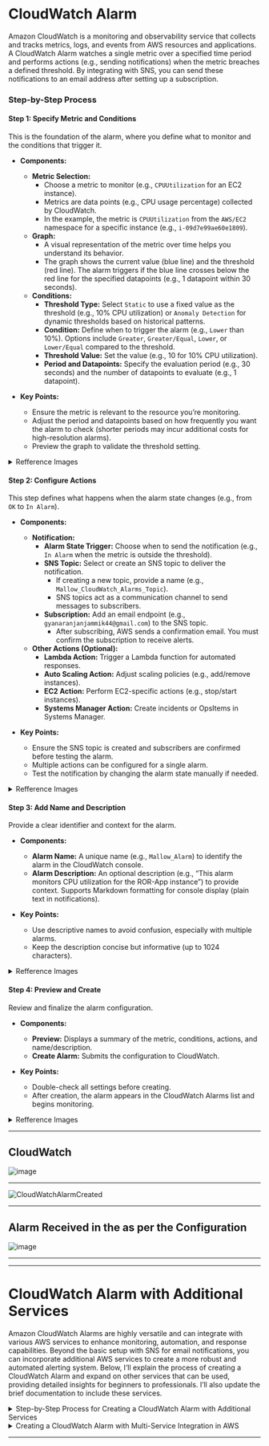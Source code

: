 # CloudWatch Alarm
Amazon CloudWatch is a monitoring and observability service that collects and tracks metrics, logs, and events from AWS resources and applications. A CloudWatch Alarm watches a single metric over a specified time period and performs actions (e.g., sending notifications) when the metric breaches a defined threshold. By integrating with SNS, you can send these notifications to an email address after setting up a subscription.

### Step-by-Step Process

#### Step 1: Specify Metric and Conditions
This is the foundation of the alarm, where you define what to monitor and the conditions that trigger it.

- **Components:**
  - **Metric Selection:**
    - Choose a metric to monitor (e.g., `CPUUtilization` for an EC2 instance).
    - Metrics are data points (e.g., CPU usage percentage) collected by CloudWatch.
    - In the example, the metric is `CPUUtilization` from the `AWS/EC2` namespace for a specific instance (e.g., `i-09d7e99ae60e1809`).
  - **Graph:**
    - A visual representation of the metric over time helps you understand its behavior.
    - The graph shows the current value (blue line) and the threshold (red line). The alarm triggers if the blue line crosses below the red line for the specified datapoints (e.g., 1 datapoint within 30 seconds).
  - **Conditions:**
    - **Threshold Type:** Select `Static` to use a fixed value as the threshold (e.g., 10% CPU utilization) or `Anomaly Detection` for dynamic thresholds based on historical patterns.
    - **Condition:** Define when to trigger the alarm (e.g., `Lower` than 10%). Options include `Greater`, `Greater/Equal`, `Lower`, or `Lower/Equal` compared to the threshold.
    - **Threshold Value:** Set the value (e.g., 10 for 10% CPU utilization).
    - **Period and Datapoints:** Specify the evaluation period (e.g., 30 seconds) and the number of datapoints to evaluate (e.g., 1 datapoint).

- **Key Points:**
  - Ensure the metric is relevant to the resource you’re monitoring.
  - Adjust the period and datapoints based on how frequently you want the alarm to check (shorter periods may incur additional costs for high-resolution alarms).
  - Preview the graph to validate the threshold setting.

<details>
  <summary>Refference Images</summary>

## Step 1
![Specify metric and conditions - Step 1](https://github.com/user-attachments/assets/d7d78fe9-84f4-43d2-bed6-a2e3f2211718)

---

![Widget Type](https://github.com/user-attachments/assets/1bdad67b-a1ed-4201-b010-67996f3a85d8)

---

![Multi Source Query](https://github.com/user-attachments/assets/f6c484c7-0529-420a-afc4-d8fc667c0660)

---

![Metrices](https://github.com/user-attachments/assets/64224fa9-28fb-4b60-acee-11b810ce71be)

---

![Source](https://github.com/user-attachments/assets/1f129cba-4391-4fd3-9b06-9a79e0d99d10)

---

![Graphed Metrices](https://github.com/user-attachments/assets/4c4ad730-38d1-4613-b01a-5154bae1a35c)
  
</details>


#### Step 2: Configure Actions
This step defines what happens when the alarm state changes (e.g., from `OK` to `In Alarm`).

- **Components:**
  - **Notification:**
    - **Alarm State Trigger:** Choose when to send the notification (e.g., `In Alarm` when the metric is outside the threshold).
    - **SNS Topic:** Select or create an SNS topic to deliver the notification.
      - If creating a new topic, provide a name (e.g., `Mallow_CloudWatch_Alarms_Topic`).
      - SNS topics act as a communication channel to send messages to subscribers.
    - **Subscription:** Add an email endpoint (e.g., `gyanaranjanjammik44@gmail.com`) to the SNS topic.
      - After subscribing, AWS sends a confirmation email. You must confirm the subscription to receive alerts.
  - **Other Actions (Optional):**
    - **Lambda Action:** Trigger a Lambda function for automated responses.
    - **Auto Scaling Action:** Adjust scaling policies (e.g., add/remove instances).
    - **EC2 Action:** Perform EC2-specific actions (e.g., stop/start instances).
    - **Systems Manager Action:** Create incidents or OpsItems in Systems Manager.

- **Key Points:**
  - Ensure the SNS topic is created and subscribers are confirmed before testing the alarm.
  - Multiple actions can be configured for a single alarm.
  - Test the notification by changing the alarm state manually if needed.

<details>
  <summary>Refference Images</summary>

## Step 2
![Configure Actions - Step 2](https://github.com/user-attachments/assets/7ea12b60-2f69-419c-8d2b-5420dbecaac9)

---

![SNS Topic and Subscription](https://github.com/user-attachments/assets/0ec6f104-3cda-4730-8fa5-9782fc197026)

---

![Subscritpion Confirmed](https://github.com/user-attachments/assets/d72cf0ea-d6c3-4982-b672-1278705bab9e)

---

</details>  

#### Step 3: Add Name and Description
Provide a clear identifier and context for the alarm.

- **Components:**
  - **Alarm Name:** A unique name (e.g., `Mallow_Alarm`) to identify the alarm in the CloudWatch console.
  - **Alarm Description:** An optional description (e.g., “This alarm monitors CPU utilization for the ROR-App instance”) to provide context. Supports Markdown formatting for console display (plain text in notifications).

- **Key Points:**
  - Use descriptive names to avoid confusion, especially with multiple alarms.
  - Keep the description concise but informative (up to 1024 characters).


<details>
  <summary>Refference Images</summary>

![Add Name and Description - Step 3](https://github.com/user-attachments/assets/3fd9629e-208b-4c2b-9137-01f6b0ae60c8)

</details>  

#### Step 4: Preview and Create
Review and finalize the alarm configuration.

- **Components:**
  - **Preview:** Displays a summary of the metric, conditions, actions, and name/description.
  - **Create Alarm:** Submits the configuration to CloudWatch.

- **Key Points:**
  - Double-check all settings before creating.
  - After creation, the alarm appears in the CloudWatch Alarms list and begins monitoring.

<details>
  <summary>Refference Images</summary>

![Preview and Create - Step 4](https://github.com/user-attachments/assets/c99ad1aa-e4fe-4349-a6c7-aa34191e3e56)

</details>  

---

## CloudWatch
![image](https://github.com/user-attachments/assets/9f7b1a3a-c1de-4a4a-bb44-688c314e87d9)

---

![CloudWatchAlarmCreated](https://github.com/user-attachments/assets/ed986e84-32a1-4811-a244-76ff80842249)

---


## Alarm Received in the as per the Configuration
![image](https://github.com/user-attachments/assets/39ec98bc-4bca-4891-99fb-40f5d28eeaff)

---
---

# CloudWatch Alarm with Additional Services
Amazon CloudWatch Alarms are highly versatile and can integrate with various AWS services to enhance monitoring, automation, and response capabilities. Beyond the basic setup with SNS for email notifications, you can incorporate additional AWS services to create a more robust and automated alerting system. Below, I’ll explain the process of creating a CloudWatch Alarm and expand on other services that can be used, providing detailed insights for beginners to professionals. I’ll also update the brief documentation to include these services.

<details>
  <summary>Step-by-Step Process for Creating a CloudWatch Alarm with Additional Services</summary>

### Step-by-Step Process for Creating a CloudWatch Alarm with Additional Services

#### Step 1: Specify Metric and Conditions
This step remains the same as outlined previously, where you select a metric (e.g., `CPUUtilization` for an EC2 instance) and define the conditions (e.g., `Lower` than 10% over a 30-second period). However, the choice of metric can involve data from other AWS services.

- **Additional Services for Metrics:**
  - **Amazon EC2:** Provides instance-level metrics like `CPUUtilization`, `NetworkIn`, and `NetworkOut`.
  - **Amazon RDS:** Monitors database metrics such as `CPUUtilization`, `DatabaseConnections`, and `FreeStorageSpace`.
  - **Amazon S3:** Tracks bucket metrics like `BucketSizeBytes` and `NumberOfObjects`.
  - **AWS Lambda:** Monitors invocation counts, duration, and errors via `Invocations`, `Duration`, and `Errors`.
  - **Amazon Elastic Load Balancer (ELB):** Tracks `HealthyHostCount`, `RequestCount`, and `Latency`.
  - **Amazon CloudFront:** Monitors `Requests`, `BytesDownloaded`, and `4xxErrorRate`.

- **Key Points:**
  - Select metrics from the appropriate namespace (e.g., `AWS/RDS`, `AWS/S3`) based on the service you’re monitoring.
  - Use the CloudWatch Metrics Explorer or custom metrics (via CloudWatch Agent or API) for more granular data.

#### Step 2: Configure Actions
This step defines the actions triggered when the alarm state changes. In addition to SNS, you can integrate other AWS services for automated responses.

- **Components and Additional Services:**
  - **Amazon Simple Notification Service (SNS):**
    - Sends notifications to email, SMS, or other endpoints (e.g., `gyanaranjanjammik44@gmail.com`).
    - Create a topic (e.g., `Mallow_CloudWatch_Alarms_Topic`) and subscribe the endpoint.
  - **AWS Lambda:**
    - Trigger a Lambda function to execute custom logic (e.g., scale resources, send custom alerts, or log to a database).
    - Example: A Lambda function could analyze the alarm data and send a detailed report to a Slack channel.
  - **Amazon EC2 Auto Scaling:**
    - Automatically adjust the number of EC2 instances based on alarm states.
    - Example: If `CPUUtilization` exceeds 80%, scale out by adding instances; if below 20%, scale in by removing instances.
  - **Amazon EC2 Actions:**
    - Perform instance-specific actions like stopping, terminating, or rebooting an EC2 instance.
    - Example: Stop an instance if `NetworkOut` drops to zero, indicating potential failure.
  - **AWS Systems Manager:**
    - Create an OpsItem or incident in Systems Manager OpsCenter for IT service management.
    - Example: Generate an OpsItem for `StatusCheckFailed` alarms to track and resolve issues.
  - **Amazon EventBridge (CloudWatch Events):**
    - Route alarm state changes to EventBridge rules, which can trigger other AWS services (e.g., Step Functions, Lambda, or SNS).
    - Example: Use EventBridge to start a Step Functions workflow for incident response.

- **Key Points:**
  - Combine multiple actions (e.g., SNS for notifications + Lambda for automation).
  - Ensure IAM roles have permissions for the integrated services (e.g., Lambda execution role, Auto Scaling policies).
  - Test action workflows to confirm they behave as expected.

#### Step 3: Add Name and Description
This step remains unchanged, where you name the alarm (e.g., `Mallow_Alarm`) and add a description. However, the description can reference the integrated services for clarity.

- **Example Description:**
  - “Monitors CPUUtilization for ROR-App instance. Triggers SNS notification to `Mallow_CloudWatch_Alarms_Topic`, scales via Auto Scaling, and creates an OpsItem in Systems Manager if breached.”

#### Step 4: Preview and Create
Review the configuration, including metrics, conditions, and actions involving multiple services, then create the alarm.

- **Key Points:**
  - Validate cross-service integrations in the preview.
  - Monitor the alarm state in the CloudWatch console after creation.

---
  
</details>

<details>
  <summary>Creating a CloudWatch Alarm with Multi-Service Integration in AWS</summary>

### Creating a CloudWatch Alarm with Multi-Service Integration in AWS

#### Objective
To set up a CloudWatch Alarm to monitor an EC2 instance’s `CPUUtilization` and integrate with SNS for email notifications, Auto Scaling for resource adjustment, and Systems Manager for incident management.

#### Prerequisites
- AWS account with permissions for CloudWatch, SNS, EC2, Auto Scaling, and Systems Manager.
- EC2 instance generating metrics.
- Confirmed SNS subscription and configured Auto Scaling group (if used).

#### Steps
1. **Specify Metric and Conditions**
   - Navigate to CloudWatch > Alarms > Create Alarm.
   - Select `CPUUtilization` from `AWS/EC2` for instance `i-09d7e99ae60e1809`.
   - Set a static threshold (e.g., `Lower` than 10%) with a 30-second period.
   - Explore metrics from RDS, S3, Lambda, or ELB if monitoring other services.

2. **Configure Actions**
   - **SNS:** Create a topic (`Mallow_CloudWatch_Alarms_Topic`) and subscribe an email (e.g., `gyanaranjanjammik44@gmail.com`).
   - **Auto Scaling:** Add a scaling policy to adjust instance count based on `CPUUtilization`.
   - **Systems Manager:** Create an OpsItem for incident tracking.
   - **Optional:** Integrate Lambda for custom logic, EventBridge for workflows, or SQS for queuing.

3. **Add Name and Description**
   - Name: `Mallow_Alarm`.
   - Description: “Monitors CPUUtilization for ROR-App instance. Triggers SNS, scales via Auto Scaling, and logs to Systems Manager.”

4. **Preview and Create**
   - Review all settings and create the alarm.

##### Additional Services
- **SQS:** Queue notifications for asynchronous processing.
- **SES:** Customize email content.
- **CloudTrail:** Log alarm changes for auditing.
- **Step Functions:** Orchestrate multi-step responses.
- **DynamoDB:** Store alarm history.
- **S3:** Archive alarm data.

#### Important Considerations
- **Permissions:** Ensure IAM roles allow access to all integrated services.
- **Costs:** High-resolution alarms and additional service usage (e.g., Lambda invocations) may incur charges.
- **Testing:** Simulate conditions to test notifications, scaling, and other actions.
- **Maintenance:** Regularly review thresholds and service integrations.

#### Troubleshooting
- **No Notifications:** Confirm SNS subscription and topic permissions.
- **Scaling Issues:** Check Auto Scaling group configuration and policies.
- **Service Errors:** Verify IAM roles and service quotas.

---
  
</details>

---


